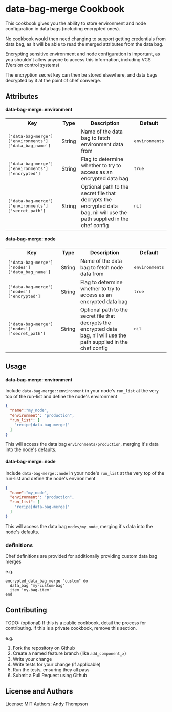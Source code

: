 data-bag-merge Cookbook
=======================
This cookbook gives you the ability to store environment and node configuration
in data bags (including encrypted ones).

No cookbook would then need changing to support getting credentials from data bag,
as it will be able to read the merged attributes from the data bag.

Encrypting sensitive environment and node configuration is important, as you
shouldn't allow anyone to access this information, including VCS (Version control systems)

The encryption secret key can then be stored elsewhere, and data bags decrypted
by it at the point of chef converge.


Attributes
----------

#### data-bag-merge::environment
<table>
  <tr>
    <th>Key</th>
    <th>Type</th>
    <th>Description</th>
    <th>Default</th>
  </tr>
  <tr>
    <td><tt>['data-bag-merge']['environments']['data_bag_name']</tt></td>
    <td>String</td>
    <td>Name of the data bag to fetch environment data from</td>
    <td><tt>environments</tt></td>
  </tr>
  <tr>
    <td><tt>['data-bag-merge']['environments']['encrypted']</tt></td>
    <td>String</td>
    <td>Flag to determine whether to try to access as an encrypted data bag</td>
    <td><tt>true</tt></td>
  </tr>
  <tr>
    <td><tt>['data-bag-merge']['environments']['secret_path']</tt></td>
    <td>String</td>
    <td>Optional path to the secret file that decrypts the encrypted data bag, nil will use the path supplied in the chef config</td>
    <td><tt>nil</tt></td>
  </tr>
</table>

#### data-bag-merge::node
<table>
  <tr>
    <th>Key</th>
    <th>Type</th>
    <th>Description</th>
    <th>Default</th>
  </tr>
  <tr>
    <td><tt>['data-bag-merge']['nodes']['data_bag_name']</tt></td>
    <td>String</td>
    <td>Name of the data bag to fetch node data from</td>
    <td><tt>environments</tt></td>
  </tr>
  <tr>
    <td><tt>['data-bag-merge']['nodes']['encrypted']</tt></td>
    <td>String</td>
    <td>Flag to determine whether to try to access as an encrypted data bag</td>
    <td><tt>true</tt></td>
  </tr>
  <tr>
    <td><tt>['data-bag-merge']['nodes']['secret_path']</tt></td>
    <td>String</td>
    <td>Optional path to the secret file that decrypts the encrypted data bag, nil will use the path supplied in the chef config</td>
    <td><tt>nil</tt></td>
  </tr>
</table>

Usage
-----
#### data-bag-merge::environment

Include `data-bag-merge::environment` in your node's `run_list` at the very top
of the run-list and define the node's environment

```json
{
  "name":"my_node",
  "environment": "production",
  "run_list": [
    "recipe[data-bag-merge]"
  ]
}
```

This will access the data bag `environments/production`, merging it's data into
the node's defaults.

#### data-bag-merge::node

Include `data-bag-merge::node` in your node's `run_list` at the very top of the
run-list and define the node's environment

```json
{
  "name":"my_node",
  "environment": "production",
  "run_list": [
    "recipe[data-bag-merge]"
  ]
}
```

This will access the data bag `nodes/my_node`, merging it's data into the node's
defaults.

### definitions

Chef definitions are provided for additionally providing custom data bag merges

e.g.

```
encrypted_data_bag_merge "custom" do
  data_bag "my-custom-bag"
  item 'my-bag-item'
end
```

Contributing
------------
TODO: (optional) If this is a public cookbook, detail the process for contributing. If this is a private cookbook, remove this section.

e.g.
1. Fork the repository on Github
2. Create a named feature branch (like `add_component_x`)
3. Write your change
4. Write tests for your change (if applicable)
5. Run the tests, ensuring they all pass
6. Submit a Pull Request using Github

License and Authors
-------------------
License: MIT
Authors: Andy Thompson
